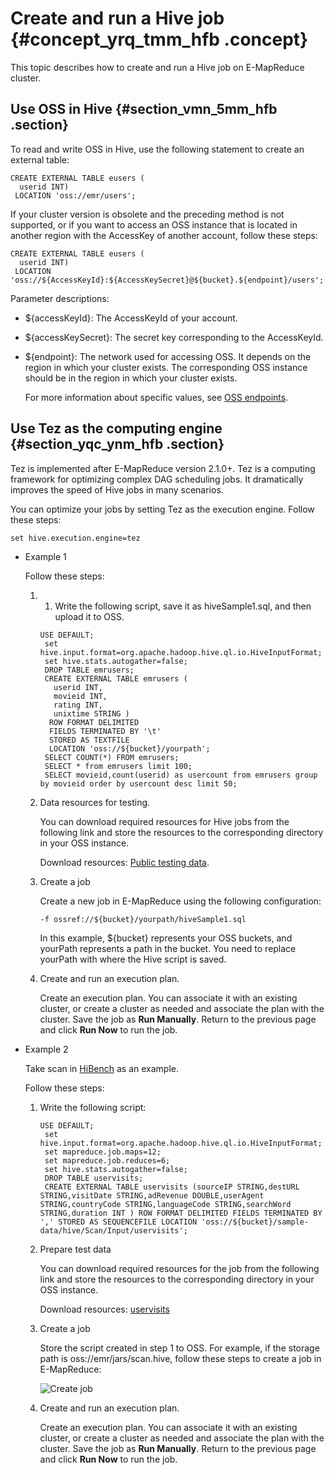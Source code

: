 # Create and run a Hive job {#concept_yrq_tmm_hfb .concept}

This topic describes how to create and run a Hive job on E-MapReduce cluster.

## Use OSS in Hive {#section_vmn_5mm_hfb .section}

To read and write OSS in Hive, use the following statement to create an external table:

```
CREATE EXTERNAL TABLE eusers (
  userid INT) 
 LOCATION 'oss://emr/users';
```

If your cluster version is obsolete and the preceding method is not supported, or if you want to access an OSS instance that is located in another region with the AccessKey of another account, follow these steps:

```
CREATE EXTERNAL TABLE eusers (
  userid INT) 
 LOCATION 'oss://${AccessKeyId}:${AccessKeySecret}@${bucket}.${endpoint}/users';
```

Parameter descriptions:

-   $\{accessKeyId\}: The AccessKeyId of your account.

-   $\{accessKeySecret\}: The secret key corresponding to the AccessKeyId.

-   $\{endpoint\}: The network used for accessing OSS. It depends on the region in which your cluster exists. The corresponding OSS instance should be in the region in which your cluster exists.

    For more information about specific values, see [OSS endpoints](../../SP_21/DNOSS11827291/EN-US_TP_4350.dita#concept_zt4_cvy_5db).


## Use Tez as the computing engine {#section_yqc_ynm_hfb .section}

Tez is implemented after E-MapReduce version 2.1.0+. Tez is a computing framework for optimizing complex DAG scheduling jobs. It dramatically improves the speed of Hive jobs in many scenarios.

You can optimize your jobs by setting Tez as the execution engine. Follow these steps:

```
set hive.execution.engine=tez
```

-   Example 1

    Follow these steps:

    1.  1. Write the following script, save it as hiveSample1.sql, and then upload it to OSS.

        ```
        USE DEFAULT;
         set hive.input.format=org.apache.hadoop.hive.ql.io.HiveInputFormat;
         set hive.stats.autogather=false;
         DROP TABLE emrusers;
         CREATE EXTERNAL TABLE emrusers (
           userid INT,
           movieid INT,
           rating INT,
           unixtime STRING ) 
          ROW FORMAT DELIMITED 
          FIELDS TERMINATED BY '\t' 
          STORED AS TEXTFILE 
          LOCATION 'oss://${bucket}/yourpath';
         SELECT COUNT(*) FROM emrusers;
         SELECT * from emrusers limit 100;
         SELECT movieid,count(userid) as usercount from emrusers group by movieid order by usercount desc limit 50;
        ```

    2.  Data resources for testing.

        You can download required resources for Hive jobs from the following link and store the resources to the corresponding directory in your OSS instance.

        Download resources: [Public testing data](https://docs-aliyun.cn-hangzhou.oss.aliyun-inc.com/cn/emr/1.3.7/assets/res/u.data).

    3.  Create a job

        Create a new job in E-MapReduce using the following configuration:

        ```
        -f ossref://${bucket}/yourpath/hiveSample1.sql
        ```

        In this example, $\{bucket\} represents your OSS buckets, and yourPath represents a path in the bucket. You need to replace yourPath with where the Hive script is saved.

    4.  Create and run an execution plan.

        Create an execution plan. You can associate it with an existing cluster, or create a cluster as needed and associate the plan with the cluster. Save the job as **Run Manually**. Return to the previous page and click **Run Now** to run the job.

-   Example 2

    Take scan in [HiBench](https://github.com/intel-hadoop/HiBench) as an example.

    Follow these steps:

    1.  Write the following script:

        ```
        USE DEFAULT;
         set hive.input.format=org.apache.hadoop.hive.ql.io.HiveInputFormat;
         set mapreduce.job.maps=12;
         set mapreduce.job.reduces=6;
         set hive.stats.autogather=false;
         DROP TABLE uservisits;
         CREATE EXTERNAL TABLE uservisits (sourceIP STRING,destURL STRING,visitDate STRING,adRevenue DOUBLE,userAgent STRING,countryCode STRING,languageCode STRING,searchWord STRING,duration INT ) ROW FORMAT DELIMITED FIELDS TERMINATED BY ',' STORED AS SEQUENCEFILE LOCATION 'oss://${bucket}/sample-data/hive/Scan/Input/uservisits';
        ```

    2.  Prepare test data

        You can download required resources for the job from the following link and store the resources to the corresponding directory in your OSS instance.

        Download resources: [uservisits](https://docs-aliyun.cn-hangzhou.oss.aliyun-inc.com/cn/emr/1.3.7/assets/res/uservisits)

    3.  Create a job

        Store the script created in step 1 to OSS. For example, if the storage path is oss://emr/jars/scan.hive, follow these steps to create a job in E-MapReduce:

        ![Create job](http://static-aliyun-doc.oss-cn-hangzhou.aliyuncs.com/assets/img/17985/154820800313195_en-US.png)

    4.  Create and run an execution plan.

        Create an execution plan. You can associate it with an existing cluster, or create a cluster as needed and associate the plan with the cluster. Save the job as **Run Manually**. Return to the previous page and click **Run Now** to run the job.


